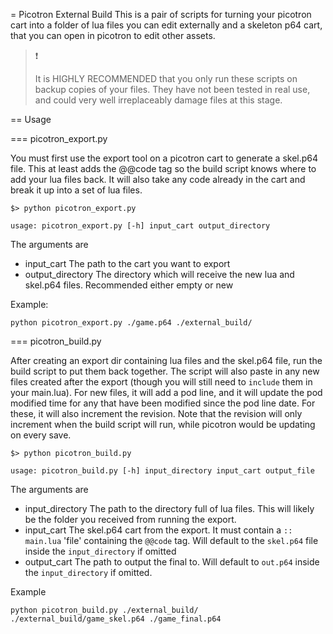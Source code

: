 = Picotron External Build
This is a pair of scripts for turning your picotron cart into a folder
of lua files you can edit externally and a skeleton p64 cart, that you
can open in picotron to edit other assets.

>	❗️
>
>	It is HIGHLY RECOMMENDED that you only run these scripts on backup
>	copies of your files. They have not been tested in real use, and
>	could very well irreplaceably damage files at this stage.
>	

== Usage

=== picotron_export.py

You must first use the export tool on a picotron cart to generate a skel.p64 file. This at least adds the @@code tag so the build script knows where to add your lua files back. It will also take any code already in the cart and break it up into a set of lua files.

```
$> python picotron_export.py

usage: picotron_export.py [-h] input_cart output_directory
```

The arguments are
- input_cart
	The path to the cart you want to export
- output_directory
	The directory which will receive the new lua and skel.p64 files.
	Recommended either empty or new

Example:
```
python picotron_export.py ./game.p64 ./external_build/
```


=== picotron_build.py

After creating an export dir containing lua files and the skel.p64 file, run the build script to put them back together.
The script will also paste in any new files created after the export (though you will still need to `include` them in your main.lua).
For new files, it will add a pod line, and it will update the pod modified time for any that have been modified since the pod line date. For these, it will also increment the revision.
Note that the revision will only increment when the build script will run, while picotron would be updating on every save.

```
$> python picotron_build.py

usage: picotron_build.py [-h] input_directory input_cart output_file
```

The arguments are
- input_directory
	The path to the directory full of lua files. This
	will likely be the folder you received from running the export.
- input_cart
	The skel.p64 cart from the export. It must contain a `:: main.lua` 'file'
	containing the `@@code` tag.
	Will default to the `skel.p64` file inside the `input_directory` if
	omitted
- output_cart
	The path to output the final to. 
	Will default to `out.p64` inside the `input_directory` if omitted.

Example
```
python picotron_build.py ./external_build/ ./external_build/game_skel.p64 ./game_final.p64
```